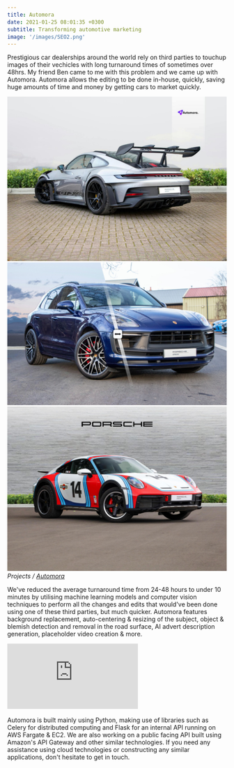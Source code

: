 ```yaml
---
title: Automora
date: 2021-01-25 08:01:35 +0300
subtitle: Transforming automotive marketing
image: '/images/SEO2.png'
---
```


Prestigious car dealerships around the world rely on third parties to touchup images of their vechicles with long turnaround times of sometimes over 48hrs. My friend Ben came to me with this problem and we came up with Automora. Automora allows the editing to be done in-house, quickly, saving huge amounts of time and money by getting cars to market quickly. 

<div class="gallery-box">
  <div class="gallery">
    <img src="/images/am-car-1.jpg" alt="A Porsche GT3 RS with edits made by Automora">
    <img src="/images/project-1.jpg" alt="Another Porsche image that was enhanced by Automora">
    <img src="/images/am-car-3.jpg" alt="A Porsche Dakar that was processed using Automora.">
  </div>
  <em>Projects / <a href="https://automora.ai/" target="_blank">Automora</a></em>
</div>

We've reduced the average turnaround time from 24-48 hours to under 10 minutes by utilising machine learning models and computer vision techniques to perform all the changes and edits that would've been done using one of these third parties, but much quicker. 
Automora features background replacement, auto-centering & resizing of the subject, object & blemish detection and removal in the road surface, AI advert description generation, placeholder video creation & more.

<p><iframe src="https://player.vimeo.com/video/946263441?h=314c1ea1b6" frameborder="0" allowfullscreen></iframe></p>

Automora is built mainly using Python, making use of libraries such as Celery for distributed computing and Flask for an internal API running on AWS Fargate & EC2. We are also working on a public facing API built using Amazon's API Gateway and other similar technologies. If you need any assistance using cloud technologies or constructing any similar applications, don't hesitate to get in touch.